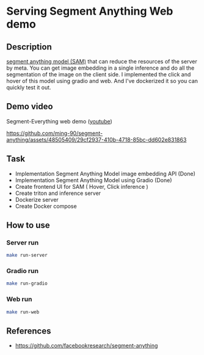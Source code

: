 # Serving Segment Anything Web demo
## Description
[segment anything model (SAM)](https://github.com/facebookresearch/segment-anything) that can reduce the resources of the server by meta. You can get image embedding in a single inference and do all the segmentation of the image on the client side.
I implemented the click and hover of this model using gradio and web. And I've dockerized it so you can quickly test it out.

## Demo video
Segment-Everything web demo ([youtube](https://youtu.be/4_JpPuxxoMw))

https://github.com/ming-90/segment-anything/assets/48505409/29cf2937-410b-4718-85bc-dd602e831863

## Task
- Implementation Segment Anything Model image embedding API (Done)
- Implementation Segment Anything Model using Gradio (Done)
- Create frontend UI for SAM ( Hover, Click inference )
- Create triton and inference server
- Dockerize server
- Create Docker compose

## How to use
### Server run
```bash
make run-server
```
### Gradio run
```bash
make run-gradio
```
### Web run
```bash
make run-web
```

## References
- https://github.com/facebookresearch/segment-anything
